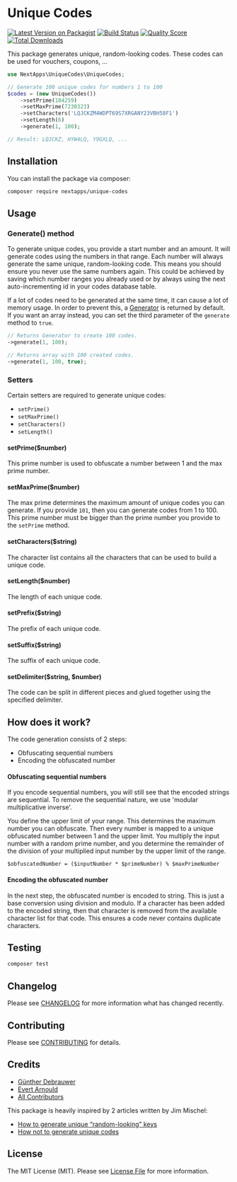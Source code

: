 # Unique Codes

[![Latest Version on Packagist](https://img.shields.io/packagist/v/nextapps/unique-codes.svg?style=flat-square)](https://packagist.org/packages/nextapps/unique-codes)
[![Build Status](https://img.shields.io/travis/nextapps-be/unique-codes/master.svg?style=flat-square)](https://travis-ci.org/nextapps-be/unique-codes)
[![Quality Score](https://img.shields.io/scrutinizer/g/nextapps-be/unique-codes.svg?style=flat-square)](https://scrutinizer-ci.com/g/nextapps-be/unique-codes)
[![Total Downloads](https://img.shields.io/packagist/dt/nextapps/unique-codes.svg?style=flat-square)](https://packagist.org/packages/nextapps/unique-codes)

This package generates unique, random-looking codes. These codes can be used for vouchers, coupons, ...

``` php
use NextApps\UniqueCodes\UniqueCodes;

// Generate 100 unique codes for numbers 1 to 100
$codes = (new UniqueCodes())
    ->setPrime(184259)
    ->setMaxPrime(7230323)
    ->setCharacters('LQJCKZM4WDPT69S7XRGANY23VBH58F1')
    ->setLength(6)
    ->generate(1, 100);

// Result: LQJCKZ, HYW4LQ, Y9GXLQ, ...
```

## Installation

You can install the package via composer:

```bash
composer require nextapps/unique-codes
```

## Usage

### Generate() method

To generate unique codes, you provide a start number and an amount. It will generate codes using the numbers in that range. Each number will always generate the same unique, random-looking code. This means you should ensure you never use the same numbers again. This could be achieved by saving which number ranges you already used or by always using the next auto-incrementing id in your codes database table.

If a lot of codes need to be generated at the same time, it can cause a lot of memory usage. In order to prevent this, a [Generator](https://www.php.net/manual/en/class.generator.php) is returned by default. If you want an array instead, you can set the third parameter of the `generate` method to `true`.

```php
// Returns Generator to create 100 codes.
->generate(1, 100);

// Returns array with 100 created codes.
->generate(1, 100, true);
```

### Setters

Certain setters are required to generate unique codes:
* `setPrime()`
* `setMaxPrime()`
* `setCharacters()`
* `setLength()`

#### setPrime($number)

This prime number is used to obfuscate a number between 1 and the max prime number.

#### setMaxPrime($number)

The max prime determines the maximum amount of unique codes you can generate. If you provide `101`, then you can generate codes from 1 to 100.
This prime number must be bigger than the prime number you provide to the `setPrime` method.

#### setCharacters($string)

The character list contains all the characters that can be used to build a unique code.

#### setLength($number)

The length of each unique code.

#### setPrefix($string)

The prefix of each unique code.

#### setSuffix($string)

The suffix of each unique code.

#### setDelimiter($string, $number)

The code can be split in different pieces and glued together using the specified delimiter.

## How does it work?

The code generation consists of 2 steps:
- Obfuscating sequential numbers
- Encoding the obfuscated number

#### Obfuscating sequential numbers

If you encode sequential numbers, you will still see that the encoded strings are sequential. To remove the sequential nature, we use 'modular multiplicative inverse'.

You define the upper limit of your range. This determines the maximum number you can obfuscate. Then every number is mapped to a unique obfuscated number between 1 and the upper limit. You multiply the input number with a random prime number, and you determine the remainder of the division of your multiplied input number by the upper limit of the range.

```
$obfuscatedNumber = ($inputNumber * $primeNumber) % $maxPrimeNumber
```

#### Encoding the obfuscated number

In the next step, the obfuscated number is encoded to string. This is just a base conversion using division and modulo. If a character has been added to the encoded string, then that character is removed from the available character list for that code. This ensures a code never contains duplicate characters.

## Testing

``` bash
composer test
```

## Changelog

Please see [CHANGELOG](CHANGELOG.md) for more information what has changed recently.

## Contributing

Please see [CONTRIBUTING](CONTRIBUTING.md) for details.

## Credits

- [Günther Debrauwer](https://github.com/gdebrauwer)
- [Evert Arnould](https://github.com/earnould)
- [All Contributors](../../contributors)

This package is heavily inspired by 2 articles written by Jim Mischel:
- [How to generate unique “random-looking” keys
](https://web.archive.org/web/20170730030023/http://blog.mischel.com/2017/06/20/how-to-generate-random-looking-keys/)
- [How not to generate unique codes](https://web.archive.org/web/20170823111437/http://blog.mischel.com/2017/05/30/how-not-to-generate-unique-codes/)

## License

The MIT License (MIT). Please see [License File](LICENSE.md) for more information.
